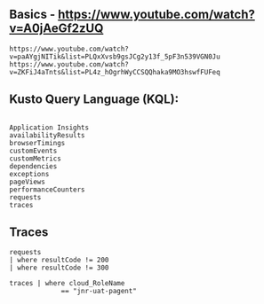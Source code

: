 
## Basics - https://www.youtube.com/watch?v=A0jAeGf2zUQ
```
https://www.youtube.com/watch?v=paAYgjNITik&list=PLQxXvsb9gsJCg2y13f_5pF3n539VGN0Ju
https://www.youtube.com/watch?v=ZKFiJ4aTnts&list=PL4z_hOgrhWyCCSQQhaka9MO3hswfFUFeq
```
## Kusto Query Language (KQL):
```

Application Insights
availabilityResults
browserTimings
customEvents
customMetrics
dependencies
exceptions
pageViews
performanceCounters
requests
traces
```


## Traces
```
requests
| where resultCode != 200
| where resultCode != 300

traces | where cloud_RoleName
             == "jnr-uat-pagent"

```
